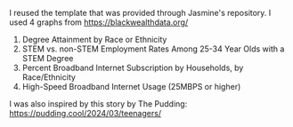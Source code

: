 I reused the template that was provided through Jasmine's repository. 
I used 4 graphs from https://blackwealthdata.org/
1. Degree Attainment by Race or Ethnicity
2. STEM vs. non-STEM Employment Rates Among 25-34 Year Olds with a STEM Degree
3. Percent Broadband Internet Subscription by Households, by Race/Ethnicity
4. High-Speed Broadband Internet Usage (25MBPS or higher)

I was also inspired by this story by The Pudding: https://pudding.cool/2024/03/teenagers/
